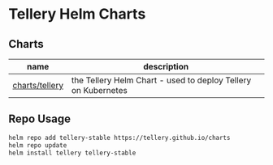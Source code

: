 # Tellery Helm Charts

## Charts

| name | description |
| --- | --- |
| [charts/tellery](https://github.com/tellery/charts/tree/main/charts/tellery) | the Tellery Helm Chart - used to deploy Tellery on Kubernetes

## Repo Usage

```sh
helm repo add tellery-stable https://tellery.github.io/charts
helm repo update
helm install tellery tellery-stable
```
